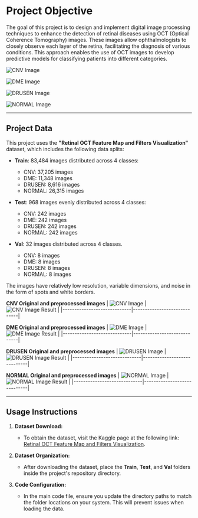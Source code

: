 # Project Objective

The goal of this project is to design and implement digital image processing techniques to enhance the detection of retinal diseases using OCT (Optical Coherence Tomography) images. These images allow ophthalmologists to closely observe each layer of the retina, facilitating the diagnosis of various conditions. This approach enables the use of OCT images to develop predictive models for classifying patients into different categories.

![CNV Image](img/CNV1.jpeg)

![DME Image](img/DME2.jpeg)

![DRUSEN Image](img/DRUSEN5.jpeg)

![NORMAL Image](img/NORMAL4.jpeg)

---

## Project Data

This project uses the **"Retinal OCT Feature Map and Filters Visualization"** dataset, which includes the following data splits:

- **Train**: 83,484 images distributed across 4 classes:
  - CNV: 37,205 images
  - DME: 11,348 images
  - DRUSEN: 8,616 images
  - NORMAL: 26,315 images

- **Test**: 968 images evenly distributed across 4 classes:
  - CNV: 242 images
  - DME: 242 images
  - DRUSEN: 242 images
  - NORMAL: 242 images

- **Val**: 32 images distributed across 4 classes.
  - CNV: 8 images
  - DME: 8 images
  - DRUSEN: 8 images
  - NORMAL: 8 images

The images have relatively low resolution, variable dimensions, and noise in the form of spots and white borders.

**CNV Original and preprocessed images**
| ![CNV Image](img/CNV.png) | ![CNV Image Result](img/CNV-Result.png) |
|-----------------------------|-----------------------------|

**DME Original and preprocessed images**
| ![DME Image](img/DME.png) | ![DME Image Result](img/DME-Result.png) |
|-----------------------------|-----------------------------|

**DRUSEN Original and preprocessed images**
| ![DRUSEN Image](img/DRUSEN.png) | ![DRUSEN Image Result](img/DRUSEN-Result.png) |
|-----------------------------|-----------------------------|

**NORMAL Original and preprocessed images**
| ![NORMAL Image](img/NORMAL.png) | ![NORMAL Image Result](img/NORMAL-Result.png) |
|-----------------------------|-----------------------------|

---

## Usage Instructions

1. **Dataset Download:**
   - To obtain the dataset, visit the Kaggle page at the following link: [Retinal OCT Feature Map and Filters Visualization](https://www.kaggle.com/code/justforgags/retinal-oct-feature-map-and-filters-visualization/input).

2. **Dataset Organization:**
   - After downloading the dataset, place the **Train**, **Test**, and **Val** folders inside the project's repository directory.

3. **Code Configuration:**
   - In the main code file, ensure you update the directory paths to match the folder locations on your system. This will prevent issues when loading the data.
